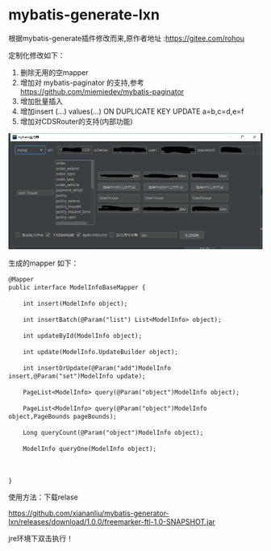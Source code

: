 # mybatis-generate-lxn

根据mybatis-generate插件修改而来,原作者地址 :https://gitee.com/rohou


定制化修改如下：

1. 删除无用的空mapper
2. 增加对 mybatis-paginator 的支持,参考 https://github.com/miemiedev/mybatis-paginator
3. 增加批量插入
4. 增加insert (...) values(...) ON DUPLICATE KEY UPDATE a=b,c=d,e=f
5. 增加对CDSRouter的支持(内部功能)

![avatar](./mybatis-lxn.png)

生成的mapper 如下：
```
@Mapper
public interface ModelInfoBaseMapper {

    int insert(ModelInfo object);

    int insertBatch(@Param("list") List<ModelInfo> object);

    int updateById(ModelInfo object);

    int update(ModelInfo.UpdateBuilder object);

    int insertOrUpdate(@Param("add")ModelInfo insert,@Param("set")ModelInfo update);

    PageList<ModelInfo> query(@Param("object")ModelInfo object);

    PageList<ModelInfo> query(@Param("object")ModelInfo object,PageBounds pageBounds);

    Long queryCount(@Param("object")ModelInfo object);

    ModelInfo queryOne(ModelInfo object);



}

```

使用方法：下载relase 

https://github.com/xiananliu/mybatis-generator-lxn/releases/download/1.0.0/freemarker-ftl-1.0-SNAPSHOT.jar

jre环境下双击执行！

